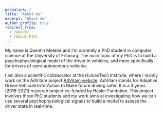 ```yaml
---
permalink: /
title: "About me"
excerpt: "About me"
author_profile: true
redirect_from: 
  - /about/
  - /about.html
---
```


My name is Quentin Meteier and I'm currently a PhD student in computer science at the University of Fribourg. The main topic of my PhD is to build a psychophysiological model of the driver in vehicles, and more specifically for drivers of semi-autonomous vehicles.

I am also a scientific collaborator at the HumanTech Institute, where I mainly work on the AdVitam project [AdVitam website](http://advitam.humantech.institute/). AdVitam stands for Adaptive Driver-Vehicule InTerAction to Make future driving safer. It is a 3 years (2018-2021) research project co-funded by Hasler Fundation. This project involves three PhD students and my work aims at investigating how we can use several psychophysiological signals to build a model to assess the driver state in real-time.
